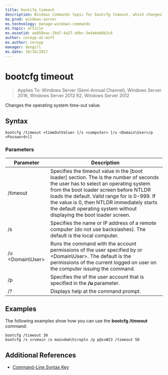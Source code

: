 ```yaml
---
title: bootcfg timeout
description: Windows Commands topic for bootcfg timeout, which changes the operating system time-out value.
ms.prod: windows-server
ms.technology: manage-windows-commands
ms.topic: article
ms.assetid: aa858eac-2bb7-4a27-a9bc-3e4a6eb8b2c6
author: coreyp-at-msft
ms.author: coreyp
manager: dongill
ms.date: 10/16/2017
---
```

# bootcfg timeout

>Applies To: Windows Server (Semi-Annual Channel), Windows Server 2016, Windows Server 2012 R2, Windows Server 2012

Changes the operating system time-out value.

## Syntax

```
bootcfg /timeout <timeOutValue> [/s <computer> [/u <Domain\User>/p <Password>]]
```

### Parameters


|        Parameter        |                                                                                                                                                                                  Description                                                                                                                                                                                   |
|-------------------------|--------------------------------------------------------------------------------------------------------------------------------------------------------------------------------------------------------------------------------------------------------------------------------------------------------------------------------------------------------------------------------|
| /timeout <timeOutValue> | Specifies the timeout value in the [boot loader] section. The <timeOutValue> is the number of seconds the user has to select an operating system from the boot loader screen before NTLDR loads the default. Valid range for <timeOutValue> is 0-999. If the value is 0, then NTLDR immediately starts the default operating system without displaying the boot loader screen. |
|      /s <computer>      |                                                                                                                               Specifies the name or IP address of a remote computer (do not use backslashes). The default is the local computer.                                                                                                                               |
|    /u <Domain\User>     |                                                                                       Runs the command with the account permissions of the user specified by <User> or <Domain\User>. The default is the permissions of the current logged on user on the computer issuing the command.                                                                                        |
|      /p <Password>      |                                                                                                                                            Specifies the <Password> of the user account that is specified in the **/u** parameter.                                                                                                                                             |
|           /?            |                                                                                                                                                                      Displays help at the command prompt.                                                                                                                                                                      |

## <a name=BKMK_examples></a>Examples
The following examples show how you can use the **bootcfg /timeout** command:
```
bootcfg /timeout 30
bootcfg /s srvmain /u maindom\hiropln /p p@ssW23 /timeout 50
```
## Additional References
- [Command-Line Syntax Key](command-line-syntax-key.md)
